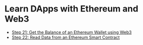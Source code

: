 # Learn DApps with Ethereum and Web3

- [Step 21: Get the Balance of an Ethereum Wallet using Web3](./step21)
- [Step 22: Read Data from an Ethereum Smart Contract](./step22)
